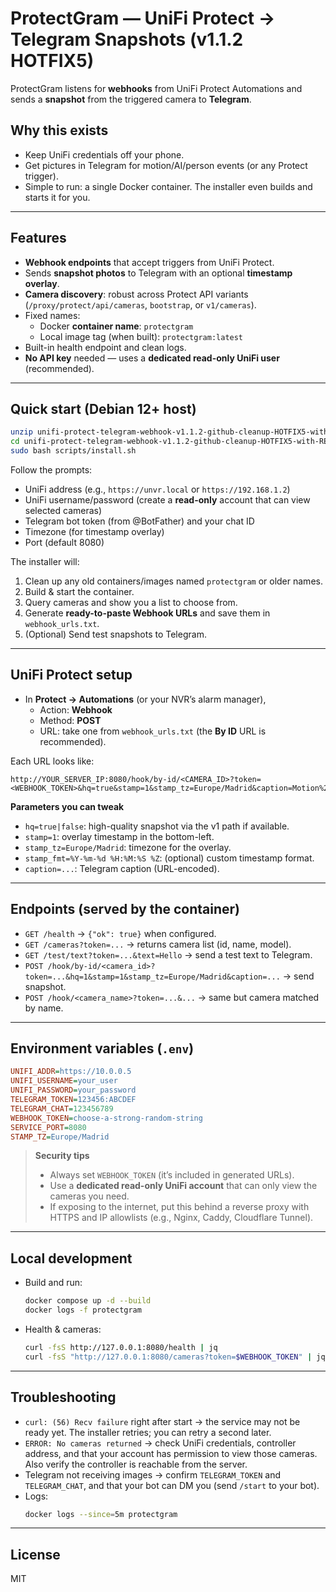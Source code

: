 # ProtectGram — UniFi Protect → Telegram Snapshots (v1.1.2 HOTFIX5)

ProtectGram listens for **webhooks** from UniFi Protect Automations and sends a **snapshot** from the triggered camera to **Telegram**.

## Why this exists
- Keep UniFi credentials off your phone.
- Get pictures in Telegram for motion/AI/person events (or any Protect trigger).
- Simple to run: a single Docker container. The installer even builds and starts it for you.

---

## Features
- **Webhook endpoints** that accept triggers from UniFi Protect.
- Sends **snapshot photos** to Telegram with an optional **timestamp overlay**.
- **Camera discovery**: robust across Protect API variants (`/proxy/protect/api/cameras`, `bootstrap`, or `v1/cameras`).
- Fixed names:
  - Docker **container name**: `protectgram`
  - Local image tag (when built): `protectgram:latest`
- Built-in health endpoint and clean logs.
- **No API key** needed — uses a **dedicated read-only UniFi user** (recommended).

---

## Quick start (Debian 12+ host)
```bash
unzip unifi-protect-telegram-webhook-v1.1.2-github-cleanup-HOTFIX5-with-README.zip
cd unifi-protect-telegram-webhook-v1.1.2-github-cleanup-HOTFIX5-with-README
sudo bash scripts/install.sh
```
Follow the prompts:
- UniFi address (e.g., `https://unvr.local` or `https://192.168.1.2`)
- UniFi username/password (create a **read-only** account that can view selected cameras)
- Telegram bot token (from @BotFather) and your chat ID
- Timezone (for timestamp overlay)
- Port (default 8080)

The installer will:
1) Clean up any old containers/images named `protectgram` or older names.
2) Build & start the container.
3) Query cameras and show you a list to choose from.
4) Generate **ready-to-paste Webhook URLs** and save them in `webhook_urls.txt`.
5) (Optional) Send test snapshots to Telegram.

---

## UniFi Protect setup
- In **Protect → Automations** (or your NVR’s alarm manager),
  - Action: **Webhook**
  - Method: **POST**
  - URL: take one from `webhook_urls.txt` (the **By ID** URL is recommended).

Each URL looks like:
```
http://YOUR_SERVER_IP:8080/hook/by-id/<CAMERA_ID>?token=<WEBHOOK_TOKEN>&hq=true&stamp=1&stamp_tz=Europe/Madrid&caption=Motion%20on%20Door
```
**Parameters you can tweak**
- `hq=true|false`: high-quality snapshot via the v1 path if available.
- `stamp=1`: overlay timestamp in the bottom-left.
- `stamp_tz=Europe/Madrid`: timezone for the overlay.
- `stamp_fmt=%Y-%m-%d %H:%M:%S %Z`: (optional) custom timestamp format.
- `caption=...`: Telegram caption (URL-encoded).

---

## Endpoints (served by the container)
- `GET /health` → `{"ok": true}` when configured.
- `GET /cameras?token=...` → returns camera list (id, name, model).
- `GET /test/text?token=...&text=Hello` → send a test text to Telegram.
- `POST /hook/by-id/<camera_id>?token=...&hq=1&stamp=1&stamp_tz=Europe/Madrid&caption=...` → send snapshot.
- `POST /hook/<camera_name>?token=...&...` → same but camera matched by name.

---

## Environment variables (`.env`)
```ini
UNIFI_ADDR=https://10.0.0.5
UNIFI_USERNAME=your_user
UNIFI_PASSWORD=your_password
TELEGRAM_TOKEN=123456:ABCDEF
TELEGRAM_CHAT=123456789
WEBHOOK_TOKEN=choose-a-strong-random-string
SERVICE_PORT=8080
STAMP_TZ=Europe/Madrid
```

> **Security tips**
> - Always set `WEBHOOK_TOKEN` (it’s included in generated URLs).
> - Use a **dedicated read-only UniFi account** that can only view the cameras you need.
> - If exposing to the internet, put this behind a reverse proxy with HTTPS and IP allowlists (e.g., Nginx, Caddy, Cloudflare Tunnel).

---

## Local development
- Build and run:
  ```bash
  docker compose up -d --build
  docker logs -f protectgram
  ```
- Health & cameras:
  ```bash
  curl -fsS http://127.0.0.1:8080/health | jq
  curl -fsS "http://127.0.0.1:8080/cameras?token=$WEBHOOK_TOKEN" | jq
  ```

---

## Troubleshooting
- `curl: (56) Recv failure` right after start → the service may not be ready yet. The installer retries; you can retry a second later.
- `ERROR: No cameras returned` → check UniFi credentials, controller address, and that your account has permission to view those cameras. Also verify the controller is reachable from the server.
- Telegram not receiving images → confirm `TELEGRAM_TOKEN` and `TELEGRAM_CHAT`, and that your bot can DM you (send `/start` to your bot).
- Logs:
  ```bash
  docker logs --since=5m protectgram
  ```

---

## License
MIT
